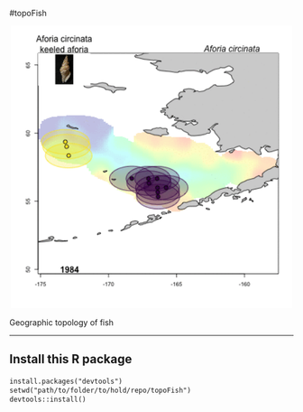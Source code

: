 #topoFish

<p align="center">
<img src="./notPkg/figures/ebs_Aforia_circinata.gif?raw=TRUE", width="500">
</p>

Geographic topology of fish

---

## Install this R package
```{r}
install.packages("devtools")
setwd("path/to/folder/to/hold/repo/topoFish")
devtools::install()
```
